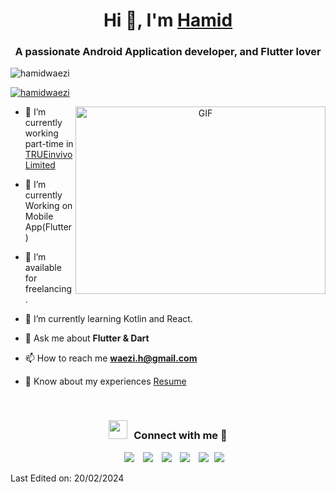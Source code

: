 <h1 align="center">Hi 👋, I'm <a href="https://hamidwaezi.github.io" target="blank">
Hamid</a></h1>
<h3 align="center">A passionate Android Application developer, and Flutter lover </h3>

<p align="left"> <img src="https://komarev.com/ghpvc/?username=hamidwaezi&label=Profile%20views&color=0e75b6&style=flat" alt="hamidwaezi" /> </p>

<p align="left"> <a href="https://twitter.com/hamidwaezi" target="blank"><img src="https://img.shields.io/twitter/follow/hamidwaezi?logo=twitter&style=for-the-badge" alt="hamidwaezi" /></a> </p>

<a target="_blank" align="center">

  <img align="right" top="1000" height="300" width="400" alt="GIF" src="https://media1.giphy.com/media/v1.Y2lkPTc5MGI3NjExbnNlc2RobXc2cGIxM2hjd3RsaTk0ajE1b2s0bjI5eXEwbGphMTZqeiZlcD12MV9pbnRlcm5hbF9naWZfYnlfaWQmY3Q9Zw/qgQUggAC3Pfv687qPC/giphy.gif">
</a>

- 🔭 I’m currently working part-time in <a href="https://www.trueinvivo.co.uk/" target="blank">TRUEinvivo Limited</a>

- 🌱 I’m currently Working on Mobile App(Flutter)

- 🤝 I’m available for freelancing.

- 🌱 I’m currently learning Kotlin and React.

- 💬 Ask me about **Flutter & Dart**

- 📫 How to reach me **waezi.h@gmail.com**

- 📄 Know about my experiences <a href="/src/resume.pdf" target="blank">Resume</a>
<br/>
<h3 align="center" > <img src="https://media.giphy.com/media/iY8CRBdQXODJSCERIr/giphy.gif" width="30" height="30" style="margin-right: 10px;">Connect with me 🤝 </h3>

<p align="center">

 <div align="center"  class="icons-social" style="margin-left: 10px;">
        <a style="margin-left: 10px;"  target="_blank" href="https://www.linkedin.com/in/hamidwaezi/">
			<img src="https://img.icons8.com/nolan/45/1A6DFF/C822FF/linkedin.png"></a>
        <a style="margin-left: 10px;" target="_blank" href="https://github.com/hamidwaezi">
		<img src="https://img.icons8.com/nolan/45/1A6DFF/C822FF/github.png"></a>
		<a style="margin-left: 10px;" target="_blank" href="https://stackoverflow.com/users/4336094/hamid-waezi?tab=profile">
				<img src="https://img.icons8.com/dusk/45/stackoverflow.png"></a>
	    <a style="margin-left: 10px;" target="_blank" href="https://instagram.com/hamidwaezi">
			<img src="https://img.icons8.com/nolan/45/1A6DFF/C822FF/instagram-new.png"></a>
		<a style="margin-left: 10px;" target="_blank" href="https://twitter.com/hamidwaez">
			<img src="https://img.icons8.com/nolan/45/twitterx.png" ></a>
		<a style="margin-left: 5px;" target="_blank" href="./src/resume.pdf">
					<img src="https://img.icons8.com/nolan/45/1A6DFF/C822FF/contract-job.png" ></a>
      </div>

</p>

Last Edited on: 20/02/2024